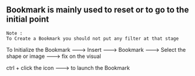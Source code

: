 ## Bookmark is mainly used to reset or to go to the initial point 
```
Note : 
To Create a Bookmark you should not put any filter at that stage 
```

To Initialize the Bookmark ---> Insert ---> Bookmark ---> Select the shape or image ---> fix on the visual

ctrl + click the icon ---> to launch the Bookmark

